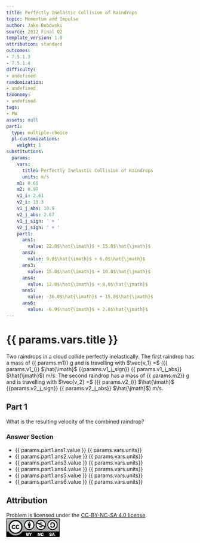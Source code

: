 ```yaml
---
title: Perfectly Inelastic Collision of Raindrops
topic: Momentum and Impulse
author: Jake Bobowski
source: 2012 Final Q2
template_version: 1.0
attribution: standard
outcomes:
- 7.5.1.3
- 7.5.1.4
difficulty:
- undefined
randomization:
- undefined
taxonomy:
- undefined
tags:
- PW
assets: null
part1:
  type: multiple-choice
  pl-customizations:
    weight: 1
substitutions:
  params:
    vars:
      title: Perfectly Inelastic Collision of Raindrops
      units: m/s
    m1: 0.66
    m2: 0.97
    v1_i: 2.61
    v2_i: 13.3
    v1_j_abs: 10.9
    v2_j_abs: 2.67
    v1_j_sign: ' + '
    v2_j_sign: ' + '
    part1:
      ans1:
        value: 22.0$\hat{\imath}$ + 15.0$\hat{\jmath}$
      ans2:
        value: 9.0$\hat{\imath}$ + 6.0$\hat{\jmath}$
      ans3:
        value: 15.0$\hat{\imath}$ + 10.0$\hat{\jmath}$
      ans4:
        value: 12.0$\hat{\imath}$ + 8.0$\hat{\jmath}$
      ans5:
        value: -36.0$\hat{\imath}$ + 15.0$\hat{\jmath}$
      ans6:
        value: -6.9$\hat{\imath}$ + 2.8$\hat{\jmath}$
---
```

# {{ params.vars.title }}
Two raindrops in a cloud collide perfectly inelastically. The first raindrop has a mass of {{ params.m1}} g and is travelling with $\vec{v_1} =$ ({{ params.v1_i}} $\hat{\imath}$ {{params.v1_j_sign}} {{ params.v1_j_abs}} $\hat{\jmath}$) m/s.
The second raindrop has a mass of {{ params.m2}} g and is travelling with $\vec{v_2} =$ ({{ params.v2_i}} $\hat{\imath}$ {{params.v2_j_sign}} {{ params.v2_j_abs}} $\hat{\jmath}$) m/s.
## Part 1

What is the resulting velocity of the combined raindrop?

### Answer Section

- {{ params.part1.ans1.value }} {{ params.vars.units}}
- {{ params.part1.ans2.value }} {{ params.vars.units}}
- {{ params.part1.ans3.value }} {{ params.vars.units}}
- {{ params.part1.ans4.value }} {{ params.vars.units}}
- {{ params.part1.ans5.value }} {{ params.vars.units}}
- {{ params.part1.ans6.value }} {{ params.vars.units}}

## Attribution

Problem is licensed under the [CC-BY-NC-SA 4.0 license](https://creativecommons.org/licenses/by-nc-sa/4.0/).<br> ![The Creative Commons 4.0 license requiring attribution-BY, non-commercial-NC, and share-alike-SA license.](https://raw.githubusercontent.com/firasm/bits/master/by-nc-sa.png)